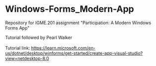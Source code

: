 # Windows-Forms_Modern-App
Repository for IGME.201 assignment "Participation: A Modern Windows Forms App"

Tutorial followed by Pearl Walker
<br>
<br>
Tutorial link: https://learn.microsoft.com/en-us/dotnet/desktop/winforms/get-started/create-app-visual-studio?view=netdesktop-8.0
